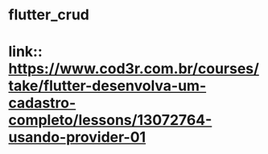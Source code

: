 # flutter_crud
# link:: https://www.cod3r.com.br/courses/take/flutter-desenvolva-um-cadastro-completo/lessons/13072764-usando-provider-01
